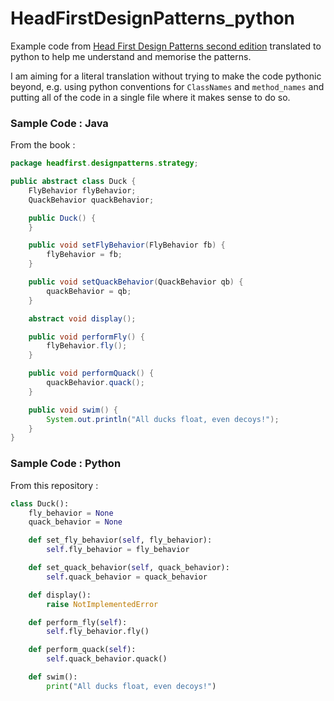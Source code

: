 # HeadFirstDesignPatterns_python
Example code from [Head First Design Patterns second edition](https://www.wickedlysmart.com/head-first-design-patterns/) translated to python to help me understand and memorise the patterns.  

I am aiming for a literal translation without trying to make the code pythonic beyond, e.g. using python conventions for `ClassNames` and `method_names` and putting all of the code in a single file where it makes sense to do so.

### Sample Code : Java 

From the book :

```java
package headfirst.designpatterns.strategy;

public abstract class Duck {
	FlyBehavior flyBehavior;
	QuackBehavior quackBehavior;

	public Duck() {
	}

	public void setFlyBehavior(FlyBehavior fb) {
		flyBehavior = fb;
	}

	public void setQuackBehavior(QuackBehavior qb) {
		quackBehavior = qb;
	}

	abstract void display();

	public void performFly() {
		flyBehavior.fly();
	}

	public void performQuack() {
		quackBehavior.quack();
	}

	public void swim() {
		System.out.println("All ducks float, even decoys!");
	}
}
```

### Sample Code : Python 

From this repository :

```python
class Duck():
    fly_behavior = None
    quack_behavior = None

    def set_fly_behavior(self, fly_behavior):
        self.fly_behavior = fly_behavior

    def set_quack_behavior(self, quack_behavior):
        self.quack_behavior = quack_behavior

    def display():
        raise NotImplementedError

    def perform_fly(self):
        self.fly_behavior.fly()

    def perform_quack(self):
        self.quack_behavior.quack()

    def swim():
        print("All ducks float, even decoys!")
```